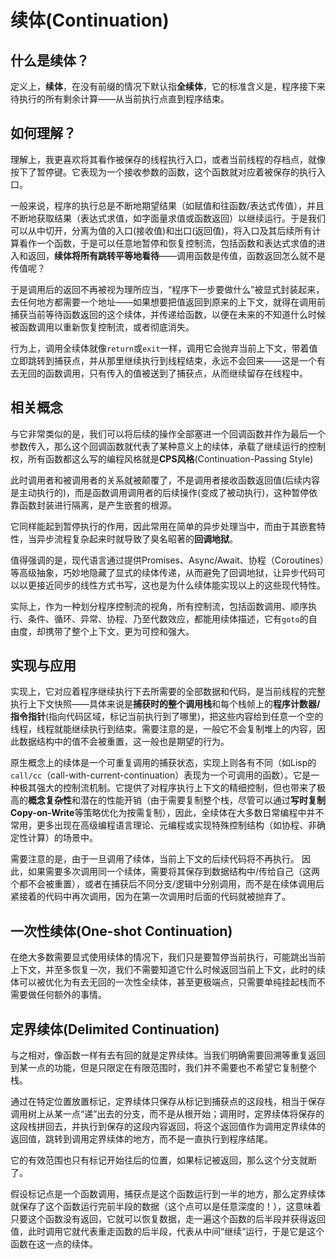 # 续体(Continuation)

## 什么是续体？

定义上，**续体**，在没有前缀的情况下默认指**全续体**，它的标准含义是，程序接下来待执行的所有剩余计算——从当前执行点直到程序结束。

## 如何理解？

理解上，我更喜欢将其看作被保存的线程执行入口，或者当前线程的存档点，就像按下了暂停键。它表现为一个接收参数的函数，这个函数就对应着被保存的执行入口。

一般来说，程序的执行总是不断地期望结果（如赋值和往函数/表达式传值），并且不断地获取结果（表达式求值，如字面量求值或函数返回）以继续运行。于是我们可以从中切开，分离为值的入口(接收值)和出口(返回值)，将入口及其后续所有计算看作一个函数，于是可以任意地暂停和恢复控制流，包括函数和表达式求值的进入和返回，**续体将所有跳转平等地看待**——调用函数是传值，函数返回怎么就不是传值呢？

于是调用后的返回不再被视为理所应当，“程序下一步要做什么”被显式封装起来，去任何地方都需要一个地址——如果想要把值返回到原来的上下文，就得在调用前捕获当前等待函数返回的这个续体，并传递给函数，以便在未来的不知道什么时候被函数调用以重新恢复控制流，或者彻底消失。

行为上，调用全续体就像`return`或`exit`一样，调用它会抛弃当前上下文，带着值立即跳转到捕获点，并从那里继续执行到线程结束，永远不会回来——这是一个有去无回的函数调用，只有传入的值被送到了捕获点，从而继续留存在线程中。

## 相关概念

与它非常类似的是，我们可以将后续的操作全部塞进一个回调函数并作为最后一个参数传入，那么这个回调函数就代表了某种意义上的续体，承载了继续运行的控制权，所有函数都这么写的编程风格就是**CPS风格**(Continuation-Passing Style)

此时调用者和被调用者的关系就被颠覆了，不是调用者接收函数返回值(后续内容是主动执行的)，而是函数调用调用者的后续操作(变成了被动执行)，这种暂停依靠函数封装进行隔离，是产生嵌套的根源。

它同样能起到暂停执行的作用，因此常用在简单的异步处理当中，而由于其嵌套特性，当异步流程复杂起来时就导致了臭名昭著的**回调地狱**。

值得强调的是，现代语言通过提供Promises、Async/Await、协程（Coroutines）等高级抽象，巧妙地隐藏了显式的续体传递，从而避免了回调地狱，让异步代码可以以更接近同步的线性方式书写，这也是为什么续体能实现以上的这些现代特性。

实际上，作为一种划分程序控制流的视角，所有控制流，包括函数调用、顺序执行、条件、循环、异常、协程、乃至代数效应，都能用续体描述，它有`goto`的自由度，却携带了整个上下文，更为可控和强大。

## 实现与应用

实现上，它对应着程序继续执行下去所需要的全部数据和代码，是当前线程的完整执行上下文快照——具体来说是**捕获时的整个调用栈**和每个栈帧上的**程序计数器/指令指针**(指向代码区域，标记当前执行到了哪里)，把这些内容给到任意一个空的线程，线程就能继续执行到结束。需要注意的是，一般它不会复制堆上的内容，因此数据结构中的值不会被重置，这一般也是期望的行为。

原生概念上的续体是一个可重复调用的捕获状态，实现上则各有不同（如Lisp的`call/cc`（call-with-current-continuation）表现为一个可调用的函数）。它是一种极其强大的控制流机制。它提供了对程序执行上下文的精细控制，但也带来了极高的**概念复杂性**和潜在的性能开销（由于需要复制整个栈，尽管可以通过**写时复制 Copy-on-Write**等策略优化为按需复制），因此，全续体在大多数日常编程中并不常用，更多出现在高级编程语言理论、元编程或实现特殊控制结构（如协程、非确定性计算）的场景中。

需要注意的是，由于一旦调用了续体，当前上下文的后续代码将不再执行。 因此，如果需要多次调用同一个续体，需要将其保存到数据结构中/传给自己（这两个都不会被重置），或者在捕获后不同分支/逻辑中分别调用，而不是在续体调用后紧接着的代码中再次调用，因为在第一次调用时后面的代码就被抛弃了。

## 一次性续体(One-shot Continuation)

在绝大多数需要显式使用续体的情况下，我们只是要暂停当前执行，可能跳出当前上下文，并至多恢复一次，我们不需要知道它什么时候返回当前上下文，此时的续体可以被优化为有去无回的一次性全续体，甚至更极端点，只需要单纯挂起栈而不需要做任何额外的事情。

## 定界续体(Delimited Continuation)

与之相对，像函数一样有去有回的就是定界续体。当我们明确需要回溯等重复返回到某一点的功能，但是只限定在有限范围时，我们并不需要也不希望它复制整个栈。

通过在特定位置放置标记，定界续体只保存从标记到捕获点的这段栈，相当于保存调用树上从某一点“递”出去的分支，而不是从根开始；调用时，定界续体将保存的这段栈拼回去，并执行到保存的这段内容返回，将这个返回值作为调用定界续体的返回值，跳转到调用定界续体的地方，而不是一直执行到程序结尾。

它的有效范围也只有标记开始往后的位置，如果标记被返回，那么这个分支就断了。

假设标记点是一个函数调用，捕获点是这个函数运行到一半的地方，那么定界续体就保存了这个函数运行完前半段的数据（这个点可以是任意深度的！），这意味着只要这个函数没有返回，它就可以恢复数据，走一遍这个函数的后半段并获得返回值，此时调用它就代表重走函数的后半段，代表从中间“继续”运行，于是它是这个函数在这一点的续体。

